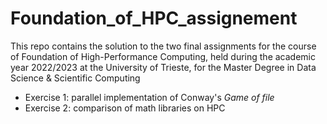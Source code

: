 # Foundation_of_HPC_assignement
This repo contains the solution to the two final assignments for the course of Foundation of High-Performance Computing, held during the academic year 2022/2023 at the University of Trieste, for the Master Degree in Data Science & Scientific Computing

- Exercise 1: parallel implementation of Conway's *Game of file*
- Exercise 2: comparison of math libraries on HPC
